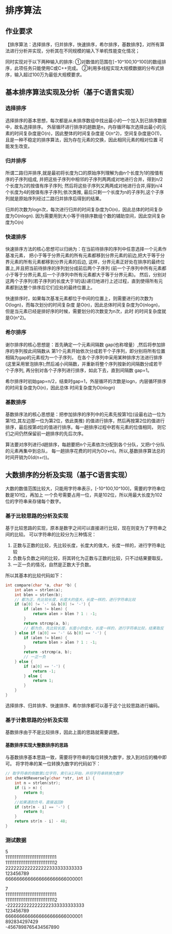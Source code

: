 # 排序算法
## 作业要求
【排序算法：选择排序，归并排序，快速排序，希尔排序，基数排序】，对所有算法进行分析并实现，分析其在不同规模的输入下单机性能变化情况；

同时实现对于以下两种输入的排序:
①对数值的范围在[−10^100,10^100]的数组排序，此项任务只能使用C或C++完成。
②利用多线程实现大规模数据的分布式排序，输入超过100万为最低大规模要求。

## 基本排序算法实现及分析（基于C语言实现）
### 选择排序
选择排序的基本思想，每次都是从未排序数组中找出最小的一个加入到已排序数据中，故名选择排序。
外层循环进行排序的趟数是n，内存循环每次选择出最小的元素的时间复杂度是O(n)，因此整体的时间复杂度是
O(n^2)，空间复杂度是O(1)，且是一种不稳定的排序算法，因为存在元素的交换，因此相同元素的相对位置
可能发生改变。
### 归并排序
所谓二路归并排序,就是最初将长度为口的原始序列理解为由n个长度为1的按值有序的子序列组成,
并把这些子序列中相邻的子序列两两成对地进行合并，得到n/2个长度为2的按值有序子序列;
然后将这些子序列又两两成对地进行合并,得到n/4个长度为4的按值有序子序列;依次类推,
最后只剩一个长度为n的子序列,这个子序列就是原始序列经过二路归并排序后得到的结果。

归并的次数为logn次，每次进行归并的时间复杂度为O(n)，因此总体的时间复杂度为O(nlogn).
因为需要用到大小等于待排序数组个数的辅助空间，因此空间复杂度为O(n)

### 快速排序
快速排序方法的核心思想可以归纳为：在当前待排序的序列中任意选择一个元素作基准元素，
把小于等于分界元素的所有元素都移到分界元素的前边,把大于等于分界元素的所有元素都移到分界元素的后边,
这样，分界元素正好处在排序的最终位置上,并且把当前待排序的序列划分成前后两个子序列
(前一个子序列中所有元素都小于等于分界元素,后一个子序列中所有元素都大于等于分界元素)。
然后，分别对这两个子序列(若子序列的长度大于1的话)递归地进行上述过程，直到使得所有元素都到达整个排序后它们应处的最终位置上。

快速排序时，如果每次基准元素都位于中间的位置上，则需要进行的次数为O(logn)，而每次划分的时间复杂度
是O(n)，因此总体时间复杂度为O(nlogn)，但是当元素已经是排好序的时候，需要划分的次数变为n次，此时
的时间复杂度就是O(n^2)。

### 希尔排序
谢尔排序的核心思想是：首先确定一个元素间隔数 gap(也称增量）,然后将参加排序的序列按此间隔数从
第1个元素开始依次分成若干个子序列，即分别将所有位置相隔为gap的元素视为一个子序列，
在各个子序列中采用某种排序方法进行排序(这里采用冒泡排序);然后减小间隔数，并重新将整个序列按新的间隔数分成若干个子序列,
再分别对各个子序列进行排序，如此下去，直到间隔数 gap=1。

希尔排序时初始gap=n/2，结束时gap=1，外层循环的次数是logn，内层循环排序的时间复杂度为O(n)，因此总体
时间复杂度为O(nlogn)

### 基数排序
基数排序法的核心思想是：把参加排序的序列中的元素先按第1位(设最右边一位为第1位,其左边那一位为第2位，依此类推)
的值进行排序，然后再按第2位的值进行排序，最后按第d位的值进行排序。每一趟排序过程中若有元素的位值相同，
则它们之间仍然保留前一趟排序的先后次序。

算法要对序列进行d趟排序，每趟要把n个元素依次分配到各个分队，又把r个分队的元素再集中到总队，
每一趟排序花费的时间为O(r+n)。所以,基数排序算法总的时间开销为0(d(n+r))。


## 大数排序的分析及实现（基于C语言实现）
大数的数值范围比较大，只能用字符串表示，[-10^100,10^100]，需要的字符串位数是101位，再加上
一个负号需要占用一位，共是102位，所以用最大长度为102位的字符串来存储每个数字。

### 基于比较思路的分析及实现
基于比较思路的实现，原本是数字之间可以直接进行比较，现在则变为了字符串之间的比较。
可以字符串的比较分为三种情况：

1. 正数与正数的比较，先比较长度，长度大的值大，长度一样的，进行字符串比较
2. 负数与负数之间的比较，将其转化为正数与正数的比较，只不过结果要取反。
3. 一正一负的情况，自然是正数大于负数。

所以其基本的比较代码如下：
```c
int compare(char *a, char *b) {
    int alen = strlen(a);
    int blen = strlen(b);
    // 都为正，先比较长度，长度大的值大，长度一样的，进行字符串比较
    if (a[0] != '-' && b[0] != '-') {
        if (alen != blen) {
            return alen > blen ? 1 : -1;
        }
        return strcmp(a, b);
        // 都为负，先比较长度，长度小的值大，长度一样的，进行字符串比较，结果取反
    } else if (a[0] == '-' && b[0] == '-') {
        if (alen != blen) {
            return blen > alen ? 1 : -1;
        }
        return -strcmp(a, b);
        // 一正一负
    } else {
        if (a[0] == '-') {
            return -1;
        } else {
            return 1;
        }
    }
}
```

选择排序、归并排序、快速排序、希尔排序都可以基于这个比较思路进行编码。

### 基于计数思路的分析及实现
基数排序由于不是比较排序，因此上面的思路就需要调整。

#### 基数排序实现大整数排序的思路
与基数排序基本思路一致，需要将字符串的每位转换为数字，放入到对应的桶中即可。
将字符串的某一位转换为数字的代码如下：

```c
// 取字符串的倒数第i位字符，索引从1开始，并将字符串转换为数字
int charAtReversely(char *str, int i) {
    int n = strlen(str);
    if (i > n) {
        return 0;
    }
    //如果遇到负号，直接返回0
    if (str[n - i] == '-') {
        return 0;
    }
    return str[n - i] - 48;
}
```

### 测试数据
5  
1111111111111111111111111111  
1111111111111111111111111112  
2222222222222222333333333333  
123456789  
6666666666666666666666000001  

7  
1111111111111111111111111111  
1111111111111111111111111112  
-2222222222222222333333333333  
123456789  
6666666666666666666666000001  
892834297429  
-4567898765434567890  